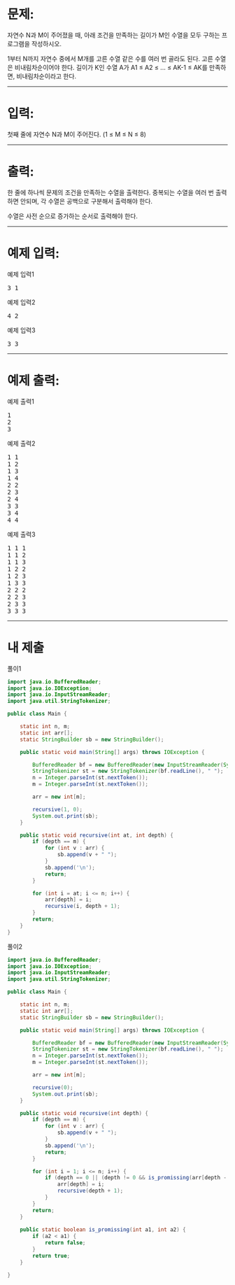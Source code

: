 # 문제: 
자연수 N과 M이 주어졌을 때, 아래 조건을 만족하는 길이가 M인 수열을 모두 구하는 프로그램을 작성하시오.

1부터 N까지 자연수 중에서 M개를 고른 수열
같은 수를 여러 번 골라도 된다.
고른 수열은 비내림차순이어야 한다.
길이가 K인 수열 A가 A1 ≤ A2 ≤ ... ≤ AK-1 ≤ AK를 만족하면, 비내림차순이라고 한다.

---
# 입력: 
첫째 줄에 자연수 N과 M이 주어진다. (1 ≤ M ≤ N ≤ 8)

---
# 출력: 
한 줄에 하나씩 문제의 조건을 만족하는 수열을 출력한다. 중복되는 수열을 여러 번 출력하면 안되며, 각 수열은 공백으로 구분해서 출력해야 한다.

수열은 사전 순으로 증가하는 순서로 출력해야 한다.

---
# 예제 입력:

예제 입력1
<pre>
3 1
</pre>

예제 입력2
<pre>
4 2
</pre>

예제 입력3
<pre>
3 3
</pre>

---
# 예제 출력:

예제 출력1
<pre>
1
2
3
</pre>

예제 출력2
<pre>
1 1
1 2
1 3
1 4
2 2
2 3
2 4
3 3
3 4
4 4
</pre>

예제 출력3
<pre>
1 1 1
1 1 2
1 1 3
1 2 2
1 2 3
1 3 3
2 2 2
2 2 3
2 3 3
3 3 3
</pre>

---
# 내 제출

풀이1

~~~java
import java.io.BufferedReader;
import java.io.IOException;
import java.io.InputStreamReader;
import java.util.StringTokenizer;

public class Main {

	static int n, m;
	static int arr[];
	static StringBuilder sb = new StringBuilder();

	public static void main(String[] args) throws IOException {

		BufferedReader bf = new BufferedReader(new InputStreamReader(System.in));
		StringTokenizer st = new StringTokenizer(bf.readLine(), " ");
		n = Integer.parseInt(st.nextToken());
		m = Integer.parseInt(st.nextToken());

		arr = new int[m];

		recursive(1, 0);
		System.out.print(sb);
	}

	public static void recursive(int at, int depth) {
		if (depth == m) {
			for (int v : arr) {
				sb.append(v + " ");
			}
			sb.append('\n');
			return;
		}

		for (int i = at; i <= n; i++) {
			arr[depth] = i;
			recursive(i, depth + 1);
		}
		return;
	}
}
~~~

풀이2

~~~java
import java.io.BufferedReader;
import java.io.IOException;
import java.io.InputStreamReader;
import java.util.StringTokenizer;

public class Main {

	static int n, m;
	static int arr[];
	static StringBuilder sb = new StringBuilder();

	public static void main(String[] args) throws IOException {

		BufferedReader bf = new BufferedReader(new InputStreamReader(System.in));
		StringTokenizer st = new StringTokenizer(bf.readLine(), " ");
		n = Integer.parseInt(st.nextToken());
		m = Integer.parseInt(st.nextToken());

		arr = new int[m];

		recursive(0);
		System.out.print(sb);
	}

	public static void recursive(int depth) {
		if (depth == m) {
			for (int v : arr) {
				sb.append(v + " ");
			}
			sb.append('\n');
			return;
		}

		for (int i = 1; i <= n; i++) {
			if (depth == 0 || (depth != 0 && is_promissing(arr[depth - 1], i))) {
				arr[depth] = i;
				recursive(depth + 1);
			}
		}
		return;
	}
	
	public static boolean is_promissing(int a1, int a2) {
		if (a2 < a1) {
			return false;
		}
		return true;
	}

}
~~~
